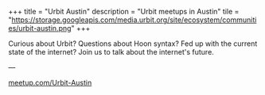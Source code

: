 +++
title = "Urbit Austin"
description = "Urbit meetups in Austin"
tile = "https://storage.googleapis.com/media.urbit.org/site/ecosystem/communities/urbit-austin.png"
+++

Curious about Urbit? Questions about Hoon syntax? Fed up with the current state of the internet? Join us to talk about the internet's future.

––

[meetup.com/Urbit-Austin](https://www.meetup.com/Urbit-Austin/)